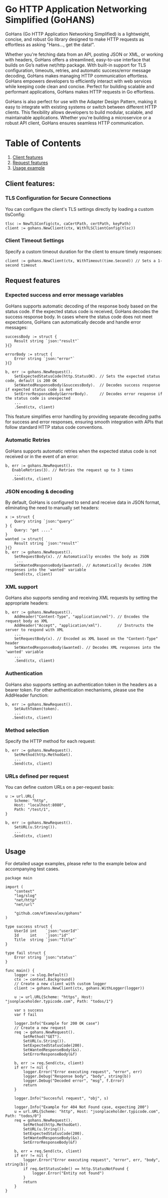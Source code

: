 # Go HTTP Application Networking Simplified (GoHANS)

GoHans (Go HTTP Application Networking Simplified) is a lightweight, concise, and robust Go library designed to make HTTP requests as effortless as asking "Hans..., get the data!".

Whether you're fetching data from an API, posting JSON or XML, or working with headers, GoHans offers a streamlined, easy-to-use interface that builds on Go’s native net/http package. With built-in support for TLS configuration, timeouts, retries, and automatic success/error message decoding, GoHans makes managing HTTP communication effortless. GoHans empowers developers to efficiently interact with web services while keeping code clean and concise. Perfect for building scalable and performant applications, GoHans makes HTTP requests in Go effortless.

GoHans is also perfect for use with the Adapter Design Pattern, making it easy to integrate with existing systems or switch between different HTTP clients. This flexibility allows developers to build modular, scalable, and maintainable applications. Whether you're building a microservice or a robust API client, GoHans ensures seamless HTTP communication.

# Table of Contents
1. [Client features](#client-features)
2. [Request features](#request-features)
3. [Usage example](#usage)

## Client features:

### TLS Configuration for Secure Connections

You can configure the client's TLS settings directly by loading a custom tlsConfig:

```golang
tlsc := NewTLSConfig(ctx, caCertPath, certPath, keyPath)
client := gohans.NewClient(ctx, WithTLSClientConfig(tlsc))
```

### Client Timeout Settings

Specify a custom timeout duration for the client to ensure timely responses:

```golang
client := gohans.NewClient(ctx, WithTimeout(time.Second)) // Sets a 1-second timeout
```

## Request features

### Expected success and error message variables
GoHans supports automatic decoding of the response body based on the status code. If the expected status code is received, GoHans decodes the success response body. In cases where the status code does not meet expectations, GoHans can automatically decode and handle error messages:

```golang
successBody := struct {
    Result string `json:"result"`
}{}

errorBody := struct {
    Error string `json:"error"`
}{}

b, err := gohans.NewRequest().
    SetExpectedStatusCode(http.StatusOK). // Sets the expected status code, default is 200 OK
    SetWantedResponseBody(&successBody).  // Decodes success response if expected status code is met
    SetErrorResponseBody(&errorBody).     // Decodes error response if the status code is unexpected
    ...
    .Send(ctx, client)
```

This feature simplifies error handling by providing separate decoding paths for success and error responses, ensuring smooth integration with APIs that follow standard HTTP status code conventions.

### Automatic Retries

GoHans supports automatic retries when the expected status code is not received or in the event of an error:

```golang
b, err := gohans.NewRequest().
   EnableRetries(3). // Retries the request up to 3 times
    ...
   .Send(ctx, client)
```

### JSON encoding & decoding
By default, GoHans is configured to send and receive data in JSON format, eliminating the need to manually set headers:

```golang
x := struct {
    Query string `json:"query"`
} {
    Query: "get ...."
}
wanted := struct{
    Result string `json:"result"`
}{}
b, err := gohans.NewRequest().
    SetRequestBody(x). // Automatically encodes the body as JSON
     ...
    SetWantedResponseBody(&wanted). // Automatically decodes JSON responses into the 'wanted' variable
    Send(ctx, client)
```

### XML support

GoHans also supports sending and receiving XML requests by setting the appropriate headers:

```golang
b, err := gohans.NewRequest().
    AddHeader("Content-Type", "application/xml"). // Encodes the request body as XML
    AddHeader("Accept", "application/xml").       // Instructs the server to respond with XML
    ...
    SetRequestBody(x). // Encoded as XML based on the "Content-Type" header
    SetWantedResponseBody(&wanted). // Decodes XML responses into the 'wanted' variable
    ...
    .Send(ctx, client)
```

### Authentication 

GoHans also supports setting an authentication token in the headers as a bearer token. For other authentication mechanisms, please use the AddHeader function:

```golang
b, err := gohans.NewRequest().
    SetAuthToken(token).
    ...
   .Send(ctx, client)
```

### Method selection 

Specify the HTTP method for each request:

```golang
b, err := gohans.NewRequest().
    SetMethod(http.MethodGet).
    ...
   .Send(ctx, client)
```

### URLs defined per request

You can define custom URLs on a per-request basis:

```golang
u := url.URL{
    Scheme: "http",
    Host: "localhost:8080",
    Path: "/test/1",
}

b, err := gohans.NewRequest().
    SetURL(u.String()).
    ...
   .Send(ctx, client)
```


## Usage 

For detailed usage examples, please refer to the example below and accompanying test cases.

```golang
package main

import (
	"context"
	"log/slog"
	"net/http"
	"net/url"

	"github.com/efimovalex/gohans"
)

type success struct {
	UserId int    `json:"userId"`
	Id     int    `json:"id"`
	Title  string `json:"Title"`
}

type fail struct {
	Error string `json:"status"`
}

func main() {
	logger := slog.Default()
	ctx := context.Background()
	// Create a new client with custom logger
	client := gohans.NewClient(ctx, gohans.WithLogger(logger))

	u := url.URL{Scheme: "https", Host: "jsonplaceholder.typicode.com", Path: "todos/1"}

	var s success
	var f fail

	logger.Info("Example for 200 OK case")
	// Create a new request
	req := gohans.NewRequest().
		SetMethod("GET").
		SetURL(u.String()).
		SetExpectedStatusCode(200).
		SetWantedResponseBody(&s).
		SetErrorResponseBody(&f)

	b, err := req.Send(ctx, client)
	if err != nil {
		logger.Error("Error executing request", "error", err)
		logger.Debug("Response body", "body", string(b))
		logger.Debug("Decoded error", "msg", f.Error)
		return
	}

	logger.Info("Succesful request", "obj", s)

	logger.Info("Example for 404 Not Found case, expecting 200")
	u = url.URL{Scheme: "http", Host: "jsonplaceholder.typicode.com", Path: "todos/0"}
	req = gohans.NewRequest().
		SetMethod(http.MethodGet).
		SetURL(u.String()).
		SetExpectedStatusCode(200).
		SetWantedResponseBody(&s).
		SetErrorResponseBody(&f)

	b, err = req.Send(ctx, client)
	if err != nil {
		logger.Error("Error executing request", "error", err, "body", string(b))
		if req.GetStatusCode() == http.StatusNotFound {
			logger.Error("Entity not found")
		}
		return
	}
}
```